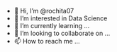 - 👋 Hi, I’m @rochita07
- 👀 I’m interested in Data Science
- 🌱 I’m currently learning ...
- 💞️ I’m looking to collaborate on ...
- 📫 How to reach me ...

<!---
rochita07/rochita07 is a ✨ special ✨ repository because its `README.md` (this file) appears on your GitHub profile.
You can click the Preview link to take a look at your changes.
--->
